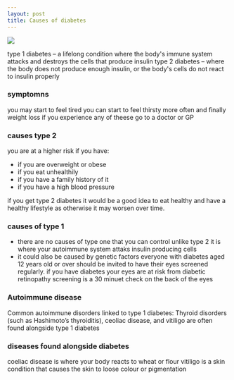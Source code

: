 ```yaml
---
layout: post
title: Causes of diabetes
---
```


<img src="{{site.baseurl}}/assets/Causes of diabetes.png">

type 1 diabetes – a lifelong condition where the body's immune system attacks and destroys the cells that produce insulin
type 2 diabetes – where the body does not produce enough insulin, or the body's cells do not react to insulin properly

### symptomns

you may start to feel tired 
you can start to feel thirsty more often
and finally weight loss
if you experience any of theese go to a doctor or GP

### causes type 2
you are at a higher risk if you have:
- if you are overweight or obese
- if you eat unhealthily
- if you have a family history of it
- if you have a high blood pressure

if you get type 2 diabetes it would be a good idea to eat healthy and have a healthy lifestyle as otherwise it may worsen over time.

### causes of type 1

- there are no causes of type one that you can control unlike type 2 it is where your autoimmune system attaks insulin producing cells
- it could also be caused by genetic factors
everyone with diabetes aged 12 years old or over should be invited to have their eyes screened regularly.
if you have diabetes your eyes are at risk from diabetic retinopathy 
screening is a 30 minuet check on the back of the eyes

### Autoimmune disease

Common autoimmune disorders linked to type 1 diabetes: Thyroid disorders (such as Hashimoto’s thyroiditis), ceoliac disease, and vitiligo are often found alongside type 1 diabetes

### diseases found alongside diabetes

coeliac disease is where your body reacts to wheat or flour
vitiligo is a skin condition that causes the skin to loose colour or pigmentation
